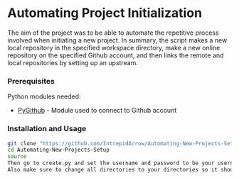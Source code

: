 # Automating Project Initialization
The aim of the project was to be able to automate the repetitive process involved when initiating a new project.
In summary, the script makes a new local repository in the specified workspace directory, make a new online repository on the specified Github account, and then links the remote and local repositories by setting up an upstream.

### Prerequisites
Python modules needed:
* [PyGithub](https://pypi.org/project/PyGithub/) - Module used to connect to Github account

### Installation and Usage
```bash
git clone "https://github.com/IntrepidArrow/Automating-New-Projects-Setup.git"
cd Automating-New-Projects-Setup
source 
Then go to create.py and set the username and password to be your username and password.
Also make sure to change all directories to your directories so it should be '/Users/<your username>/path/to/your/project'
```